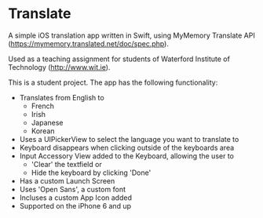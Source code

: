 # Translate
A simple iOS translation app written in Swift, using MyMemory Translate API (https://mymemory.translated.net/doc/spec.php).

Used as a teaching assignment for students of Waterford Institute of Technology (http://www.wit.ie).

This is a student project. The app has the following functionality:
+ Translates from English to 
    + French
    + Irish
    + Japanese
    + Korean
+ Uses a UIPickerView to select the language you want to translate to
+ Keyboard disappears when clicking outside of the keyboards area
+ Input Accessory View added to the Keyboard, allowing the user to
    + 'Clear' the textfield or 
    + Hide the keyboard by clicking 'Done'
+ Has a custom Launch Screen
+ Uses 'Open Sans', a custom font
+ Incluses a custom App Icon added
+ Supported on the iPhone 6 and up


